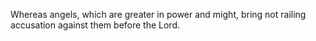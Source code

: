 Whereas angels, which are greater in power and might, bring not railing accusation against them before the Lord.
